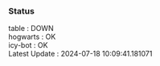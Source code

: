 ### Status


table : DOWN  
hogwarts : OK  
icy-bot : OK  
Latest Update : 2024-07-18 10:09:41.181071
